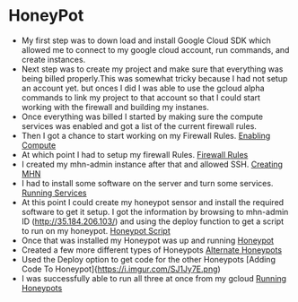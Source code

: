 # HoneyPot
- My first step was to down load and install Google Cloud SDK which allowed me to connect to my google cloud account, run commands, and create instances. 
- Next step was to create my project and make sure that everything was being billed properly.This was somewhat tricky because I had not setup an account yet. but onces I did I was able to use the gcloud alpha commands to link my project to that account so that I could start working with the firewall and building my instanes. 
- Once everything was billed I started by making sure the compute services was enabled and got a list of the current firewall rules. 
- Then I got a chance to start working on my Firewall Rules. [Enabling Compute](https://i.imgur.com/PCy6y2J.gif)
- At which point I had to setup my firewall Rules. [Firewall Rules](https://i.imgur.com/uXCzjzf.png)
- I created my mhn-admin instance after that and allowed SSH. [Creating MHN](https://i.imgur.com/TYoTIZn.png)
- I had to install some software on the server and turn some services. [Running Services](https://i.imgur.com/S3ZAUl5.png)
- At this point I could create my honeypot sensor and install the required software to get it setup. I got the information by browsing to mhn-admin ID (http://35.184.206.103/) and using the deploy function to get a script to run on my honeypot. [Honeypot Script](https://i.imgur.com/EMssDfn.gif)
- Once that was installed my Honeypot was up and running [Honeypot](https://i.imgur.com/kgAmu5g.png)
- Created a few more different types of Honeypots [Alternate Honeypots](https://i.imgur.com/rO1DuXt.png)
- Used the Deploy option to get code for the other Honeypots [Adding Code To Honeypot]{https://i.imgur.com/SJ1Jy7E.png)
- I was successfully able to run all three at once from my gcloud [Running Honeypots](https://recordit.co/HpPVdH0mzc)
